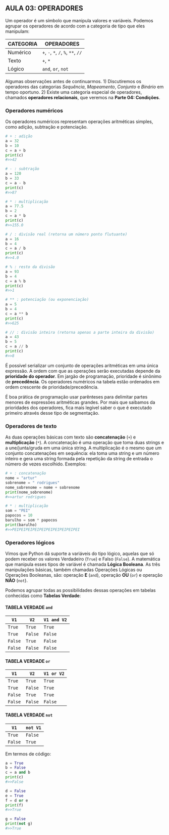 ## AULA 03: OPERADORES

Um operador é um símbolo que manipula valores e variáveis. Podemos agrupar os operadores de acordo com a categoria de tipo que eles manipulam:

| CATEGORIA | OPERADORES                                                      |
|-----------|-----------------------------------------------------------------|
| Numérico  | ```+```, ```-```, ```*```, ```/```, ```%```, ```**```, ```//``` |
| Texto     | ```+```, ```*```                                                |
| Lógico    | ```and```, ```or```, ```not```                                  |

Algumas observações antes de continuarmos. 1) Discutiremos os operadores das categorias *Sequência*, *Mapeamento*, *Conjunto* e *Binário* em tempo oportuno. 2) Existe uma categoria especial de operadores, chamados **operadores relacionais**, que veremos na **Parte 04: Condições**.

### Operadores numéricos

Os operadores numéricos representam operações aritméticas simples, como adição, subtração e potenciação.

```python
# + : adição
a = 32
b = 10
c = a + b
print(c)
#>>42

# - : subtração
a = 120
b = 33
c = a - b
print(c)
#>>87

# * : multiplicação
a = 77.5
b = 2
c = a * b
print(c)
#>>155.0

# / : divisão real (retorna um número ponto flutuante)
a = 16
b = 4
c = a / b
print(c)
#>>4.0

# % : resto da divisão
a = 93
b = 4
c = a % b
print(c)
#>>1

# ** : potenciação (ou exponenciação)
a = 5
b = 4
c = a ** b
print(c)
#>>625

# // : divisão inteira (retorna apenas a parte inteira da divisão)
a = 43
b = 5
c = a // b
print(c)
#>>8
```

É possível serializar um conjunto de operações aritméticas em uma única expressão. A ordem com que as operações serão executadas depende da **prioridade do operador**. Em jargão de programação, prioridade é sinônimo de **precedência**. Os operadores numéricos na tabela estão ordenados em ordem crescente de prioridade/precedência.

É boa prática de programação usar parênteses para delimitar partes menores de expressões aritméticas grandes. Por mais que saibamos da prioridades dos operadores, fica mais legível saber o que é executado primeiro através desse tipo de segmentação.

### Operadores de texto

As duas operações básicas com texto são **concatenação** (```+```) e **multiplicação** (```*```). A concatenação é uma operação que toma duas strings e a une/junta/gruda em uma única string. A multiplicação é o mesmo que um conjunto concatenações em sequência: ela toma uma string e um número inteiro e gera uma string formada pela repetição da string de entrada o número de vezes escolhido. Exemplos:

```python
# + : concatenação
nome = "artur"
sobrenome = " rodrigues"
nome_sobrenome = nome + sobrenome
print(nome_sobrenome)
#>>artur rodrigues

# * : multiplicação
som = "PEI"
papocos = 10
barulho = som * papocos
print(barulho)
#>>PEIPEIPEIPEIPEIPEIPEIPEIPEIPEI
```

### Operadores lógicos

Vimos que Python dá suporte a variáveis do tipo lógico, aquelas que só podem receber os valores Verdadeiro (```True```) e Falso (```False```). A matemática que manipula esses tipos de variável é chamada **Lógica Booleana**. As três manipulações básicas, também chamadas Operações Lógicas ou Operações Booleanas, são: operação **E** (```and```), operação **OU** (```or```) e operação **NÃO** (```not```).

Podemos agrupar todas as possibilidades dessas operações em tabelas conhecidas como **Tabelas Verdade**:

#### TABELA VERDADE ```and```
| ```V1```    | ```V2```    | ```V1 and V2``` |
|-------------|-------------|-----------------|
| ```True```  | ```True```  | ```True```      |
| ```True```  | ```False``` | ```False```     |
| ```False``` | ```True```  | ```False```     |
| ```False``` | ```False``` | ```False```     |

#### TABELA VERDADE ```or```
| ```V1```    | ```V2```    | ```V1 or V2``` |
|-------------|-------------|----------------|
| ```True```  | ```True```  | ```True```     |
| ```True```  | ```False``` | ```True```     |
| ```False``` | ```True```  | ```True```     |
| ```False``` | ```False``` | ```False```    |

#### TABELA VERDADE ```not```
| ```V1```    | ```not V1``` |
|-------------|--------------|
| ```True```  | ```False```  |
| ```False``` | ```True```   |

Em termos de código:

```python
a = True
b = False
c = a and b
print(c)
#>>False

d = False
e = True
f = d or e
print(f)
#>>True

g = False
print(not g)
#>>True
```
